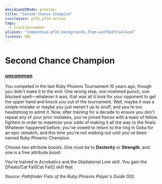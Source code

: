 ```yaml
---
obsidianUIMode: preview
title: "Second Chance Champion"
cssclasses: pf2e,pf2e-action
tags:
  - trait/uncommon
aliases: "Compendium.pf2e.backgrounds.Item.wz4fDeZtCvxC4vyO"
license: OGL
---
```

# Second Chance Champion

### [uncommon](uncommon "Uncommon Rarity Trait")






You competed in the last Ruby Phoenix Tournament 10 years ago, though you didn't make it to the end. One wrong step, one mistimed punch, one blocked spell—whatever it was, that was all it took for your opponent to get the upper hand and knock you out of the tournament. Well, maybe it was a simple mistake or maybe you just weren't up to snuff, and you're too headstrong to admit it. Now, after training for a decade to ensure you don't repeat any of your prior mistakes, you've joined forces with a team of fellow fighters in order to maximize your odds of making it all the way to the finals. Whatever happened before, you've vowed to return to the ring in Goka for an epic rematch, and this time you're not walking out until you've been named Ruby Phoenix Champion.

Choose two attribute boosts. One must be to **Dexterity** or **Strength**, and one is a free attribute boost.

You're trained in Acrobatics and the Gladiatorial Lore skill. You gain the [[Feats/Cat Fall|Cat Fall]] skill feat

*Source: Pathfinder Fists of the Ruby Phoenix Player's Guide*
*OGL*